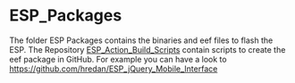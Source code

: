 # ESP_Packages
The folder ESP Packages contains the binaries and eef files to flash the ESP.
The Repository [ESP_Action_Build_Scripts](https://github.com/hredan/ESP_Action_Build_Scripts) contain scripts to create the eef package in GitHub.
For example you can have a look to https://github.com/hredan/ESP_jQuery_Mobile_Interface
